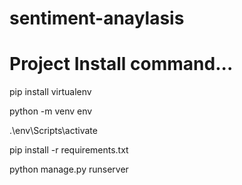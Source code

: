 # sentiment-anaylasis

# Project Install command...


 pip install virtualenv
 
 python -m venv env
 
 .\env\Scripts\activate
 
 pip install -r requirements.txt
 
 python manage.py runserver
 
 




